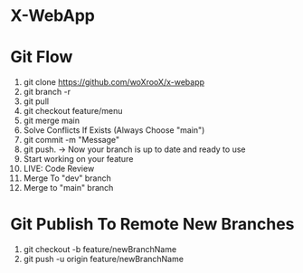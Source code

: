 # X-WebApp

# Git Flow
1. git clone https://github.com/woXrooX/x-webapp
2. git branch -r
3. git pull
4. git checkout feature/menu
5. git merge main
6. Solve Conflicts If Exists (Always Choose "main")
7. git commit -m "Message"
8. git push. -> Now your branch is up to date and ready to use
9. Start working on your feature
10. LIVE: Code Review
11. Merge To "dev" branch
12. Merge to "main" branch

# Git Publish To Remote New Branches
1. git checkout -b feature/newBranchName
2. git push -u origin feature/newBranchName
